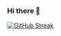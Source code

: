 ### Hi there 👋
[![GitHub Streak](https://github-readme-streak-stats.herokuapp.com/?user=DenverCoder1)](https://git.io/streak-stats)
<!--
**eNgine9r/eNgine9r** is a ✨ _special_ ✨ repository because its `README.md` (this file) appears on your GitHub profile.

Here are some ideas to get you started:

- 🔭 I’m currently working on ...
- 🌱 I’m currently learning ...
- 👯 I’m looking to collaborate on ...
- 🤔 I’m looking for help with ...
- 💬 Ask me about ...
- 📫 How to reach me: ...
- 😄 Pronouns: ...
- ⚡ Fun fact: ...

[![GitHub Streak](https://github-readme-streak-stats.herokuapp.com/?user=DenverCoder1)](https://git.io/streak-stats)

-->
